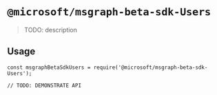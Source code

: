 # `@microsoft/msgraph-beta-sdk-Users`

> TODO: description

## Usage

```
const msgraphBetaSdkUsers = require('@microsoft/msgraph-beta-sdk-Users');

// TODO: DEMONSTRATE API
```
